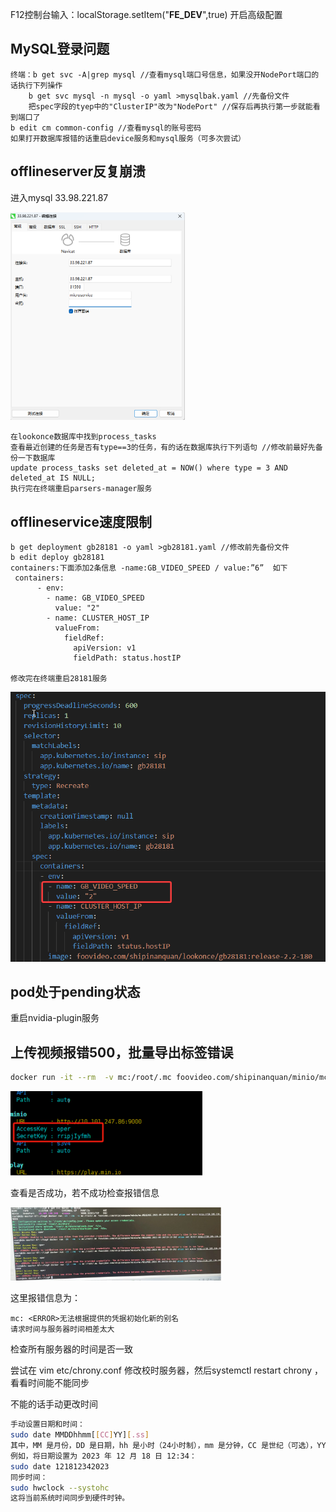 F12控制台输入：localStorage.setItem("__FE_DEV__",true) 开启高级配置

## MySQL登录问题

```shell
终端：b get svc -A|grep mysql //查看mysql端口号信息，如果没开NodePort端口的话执行下列操作
	b get svc mysql -n mysql -o yaml >mysqlbak.yaml //先备份文件
	把spec字段的tyep中的"ClusterIP"改为"NodePort" //保存后再执行第一步就能看到端口了
b edit cm common-config //查看mysql的账号密码
如果打开数据库报错的话重启device服务和mysql服务（可多次尝试）
```



## offlineserver反复崩溃

进入mysql 33.98.221.87 

<img src="https://raw.githubusercontent.com/1508103369/image/typora/屏幕截图 2023-12-12 101735.png" alt="屏幕截图 2023-12-12 101735" style="zoom:50%;" />

```shell
在lookonce数据库中找到process_tasks
查看最近创建的任务是否有type==3的任务，有的话在数据库执行下列语句 //修改前最好先备份一下数据库
update process_tasks set deleted_at = NOW() where type = 3 AND deleted_at IS NULL;
执行完在终端重启parsers-manager服务
```

## offlineservice速度限制

```shell
b get deployment gb28181 -o yaml >gb28181.yaml //修改前先备份文件
b edit deploy gb28181 
containers:下面添加2条信息 -name:GB_VIDEO_SPEED / value:”6”  如下
 containers:
      - env:
        - name: GB_VIDEO_SPEED
          value: "2"
        - name: CLUSTER_HOST_IP
          valueFrom:
            fieldRef:
              apiVersion: v1
              fieldPath: status.hostIP
              
修改完在终端重启28181服务
```

![image-20231212103910512](https://raw.githubusercontent.com/1508103369/image/typora/image-20231212103910512.png)





## pod处于pending状态

重启nvidia-plugin服务





## 上传视频报错500，批量导出标签错误

```bash
docker run -it --rm  -v mc:/root/.mc foovideo.com/shipinanquan/minio/mc:RELEASE.2021-05-26T19-19-26Z alias set minio http://10.101.247.86:9000    ip替换成 kubectl get svc minio -n minio 返回的ip
```

<img src="https://raw.githubusercontent.com/1508103369/image/typora/image-20231228085859057.png" alt="image-20231228085859057" style="zoom:33%;" />

查看是否成功，若不成功检查报错信息

<img src="https://raw.githubusercontent.com/1508103369/image/typora/image-20231228090036153.png" alt="image-20231228090036153" style="zoom:33%;" />

这里报错信息为：

```
mc: <ERROR>无法根据提供的凭据初始化新的别名
请求时间与服务器时间相差太大
```

检查所有服务器的时间是否一致

尝试在 vim etc/chrony.conf 修改校时服务器，然后systemctl restart chrony ，看看时间能不能同步

不能的话手动更改时间

```bash
手动设置日期和时间：
sudo date MMDDhhmm[[CC]YY][.ss]
其中，MM 是月份，DD 是日期，hh 是小时（24小时制），mm 是分钟，CC 是世纪（可选），YY 是年份的后两位（如果没有指定世纪），.ss 是秒数（可选）。
例如，将日期设置为 2023 年 12 月 18 日 12:34：
sudo date 121812342023
同步时间：
sudo hwclock --systohc
这将当前系统时间同步到硬件时钟。
```


